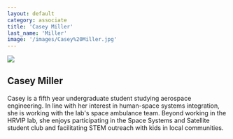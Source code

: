 ```yaml
---
layout: default
category: associate
title: 'Casey Miller'
last_name: 'Miller'
image: '/images/Casey%20Miller.jpg'
---
```


<img src="{{ page.image }}">

<h2 class="team-title">Casey Miller</h2>
<h4 class="team-position"></h4>
<p>Casey is a fifth year undergraduate student studying aerospace engineering. In line with her interest in human-space systems integration, she is working with the lab's space ambulance team. Beyond working in the HRVIP lab, she enjoys participating in the Space Systems and Satellite student club and facilitating STEM outreach with kids in local communities.</p>
<ul class="team-member-other-info"></ul>

